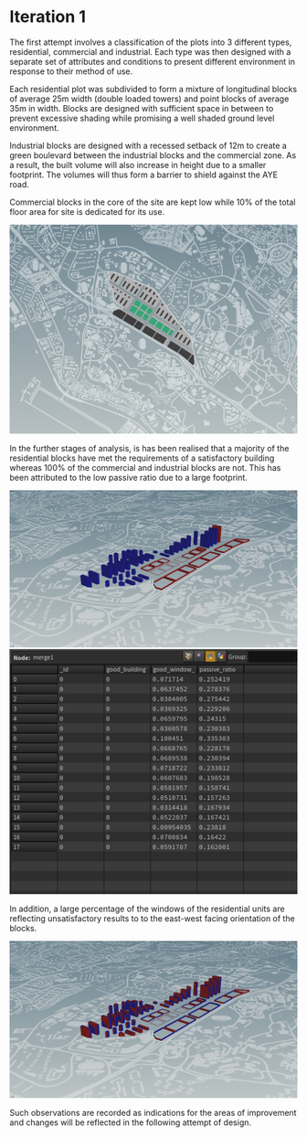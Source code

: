 
# Iteration 1

The first attempt involves a classification of the plots into 3 different types, residential, commercial and industrial. Each type was then designed with a separate set of attributes and conditions to present different environment in response to their method of use. 

Each residential plot was subdivided to form a mixture of longitudinal blocks of average 25m width (double loaded towers) and point blocks of average 35m in width. Blocks are designed with sufficient space in between to prevent excessive shading while promising a well shaded ground level environment. 

Industrial blocks are designed with a recessed setback of 12m to create a green boulevard between the industrial blocks and the commercial zone. As a result, the built volume will also increase in height due to a smaller footprint. The volumes will thus form a barrier to shield against the AYE road. 

Commercial blocks in the core of the site are kept low while 10% of the total floor area for site is dedicated for its use. 

![overview](imgs/1_1.PNG)

In the further stages of analysis, is has been realised that a majority of the residential blocks have met the requirements of a satisfactory building whereas 100% of the commercial and industrial blocks are not. This has been attributed to the low passive ratio due to a large footprint.

![good_buildings](imgs/1_3.PNG)
![passive_ratio](imgs/1_passive.PNG)

In addition, a large percentage of the windows of the residential units are reflecting unsatisfactory results to to the east-west facing orientation of the blocks.

![bad_windows](imgs/1_2.PNG)

Such observations are recorded as indications for the areas of improvement and changes will be reflected in the following attempt of design.
